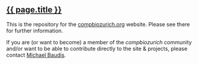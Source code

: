 <h2><a href="https://compbiozurich.github.io">{{ page.title }}</a></h2>

This is the repository for the [compbiozurich.org](href="https://compbiozurich.org) website. Please see there for further information.

If you are (or want to become) a member of the _compbiozurich_ community and/or want to be able to contribute directly to the site & projects, please contact [Michael Baudis](https://info.baudisgroup.org/group/Michael_Baudis/).